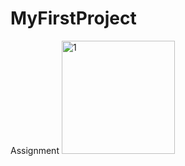 # MyFirstProject
Assignment
<img width="181" alt="1" src="https://github.com/MusoreJanvier/MyFirstProject/assets/173166082/4e4ee493-400f-4ddb-a8ba-a821530bd295">

